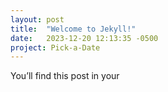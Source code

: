 ```yaml
---
layout: post
title:  "Welcome to Jekyll!"
date:   2023-12-20 12:13:35 -0500
project: Pick-a-Date
---
```

You’ll find this post in your
